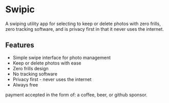 # Swipic

A swiping utility app for selecting to keep or delete photos with zero frills, zero tracking software, and is privacy first in that it never uses the internet.

## Features

- Simple swipe interface for photo management
- Keep or delete photos with ease
- Zero frills design
- No tracking software
- Privacy first - never uses the internet
- Always free

payment accepted in the form of: a coffee, beer, or github sponsor.
